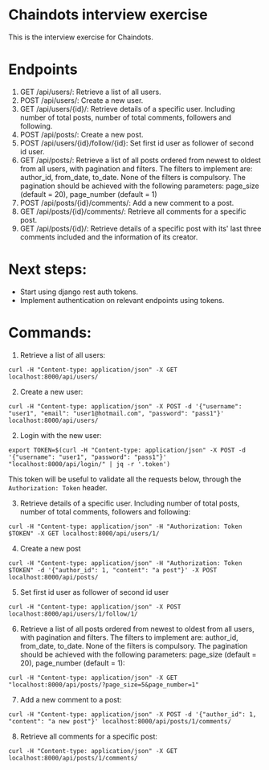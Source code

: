 # Chaindots interview exercise

This is the interview exercise for Chaindots.

# Endpoints

1. GET /api/users/: Retrieve a list of all users.
2. POST /api/users/: Create a new user.
3. GET /api/users/{id}/: Retrieve details of a specific user. Including number of total posts, number of total comments, followers and following.
4. POST /api/posts/: Create a new post.
5. POST /api/users/{id}/follow/{id}: Set first id user as follower of second id user.
6. GET /api/posts/: Retrieve a list of all posts ordered from newest to oldest from all users, with pagination and filters. The filters to implement are: author_id, from_date, to_date. None of the filters is compulsory. The pagination should be achieved with the following parameters: page_size (default = 20), page_number (default = 1)
7. POST /api/posts/{id}/comments/: Add a new comment to a post.
8. GET /api/posts/{id}/comments/: Retrieve all comments for a specific post.
9. GET /api/posts/{id}/: Retrieve details of a specific post with its' last three comments included and the information of its creator.

# Next steps:

- Start using django rest auth tokens.
- Implement authentication on relevant endpoints using tokens.

# Commands:

1. Retrieve a list of all users:

`curl -H "Content-type: application/json" -X GET localhost:8000/api/users/`

2. Create a new user:

`curl -H "Content-type: application/json" -X POST -d '{"username": "user1", "email": "user1@hotmail.com", "password": "pass1"}' localhost:8000/api/users/`

2. Login with the new user:

`export TOKEN=$(curl -H "Content-type: application/json" -X POST -d '{"username": "user1", "password": "pass1"}' "localhost:8000/api/login/" | jq -r '.token')`

This token will be useful to validate all the requests below, through the `Authorization: Token` header.

3. Retrieve details of a specific user. Including number of total posts, number of total comments, followers and following:

`curl -H "Content-type: application/json" -H "Authorization: Token $TOKEN" -X GET localhost:8000/api/users/1/`

4. Create a new post

`curl -H "Content-type: application/json" -H "Authorization: Token $TOKEN" -d '{"author_id": 1, "content": "a post"}' -X POST localhost:8000/api/posts/`

5. Set first id user as follower of second id user

`curl -H "Content-type: application/json" -X POST localhost:8000/api/users/1/follow/1/`

6. Retrieve a list of all posts ordered from newest to oldest from all users, with pagination and filters. The filters to implement are: author_id, from_date, to_date. None of the filters is compulsory. The pagination should be achieved with the following parameters: page_size (default = 20), page_number (default = 1):

`curl -H "Content-type: application/json" -X GET "localhost:8000/api/posts/?page_size=5&page_number=1"`

7. Add a new comment to a post:

`curl -H "Content-type: application/json" -X POST -d '{"author_id": 1, "content": "a new post"}' localhost:8000/api/posts/1/comments/`

8. Retrieve all comments for a specific post:

`curl -H "Content-type: application/json" -X GET localhost:8000/api/posts/1/comments/`
